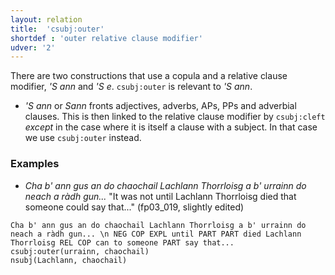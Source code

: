 ```yaml
---
layout: relation
title:  'csubj:outer'
shortdef : 'outer relative clause modifier'
udver: '2'
---
```


There are two constructions that use a copula and a relative clause modifier, _'S ann_ and _'S e_.
`csubj:outer` is relevant to _'S ann_.

* _'S ann_ or _Sann_ fronts adjectives, adverbs, APs, PPs and adverbial clauses.
This is then linked to the relative clause modifier by `csubj:cleft` _except_ in the case where it is itself a clause with a subject.
In that case we use `csubj:outer` instead.

### Examples

* _Cha b' ann gus an do chaochail Lachlann Thorrloisg a b' urrainn do neach a ràdh gun..._ "It was not until Lachlann Thorrloisg died that someone could say that..." (fp03\_019, slightly edited)

~~~ sdparse
Cha b' ann gus an do chaochail Lachlann Thorrloisg a b' urrainn do neach a ràdh gun... \n NEG COP EXPL until PART PART died Lachlann Thorrloisg REL COP can to someone PART say that...
csubj:outer(urrainn, chaochail)
nsubj(Lachlann, chaochail)
~~~
<!-- Interlanguage links updated Po 11. listopadu 2024, 20:10:44 CET -->
